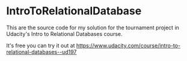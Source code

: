 # IntroToRelationalDatabase
This are the source code for my solution for the tournament project in Udacity's Intro to Relational Databases course.

It's free you can try it out at https://www.udacity.com/course/intro-to-relational-databases--ud197
